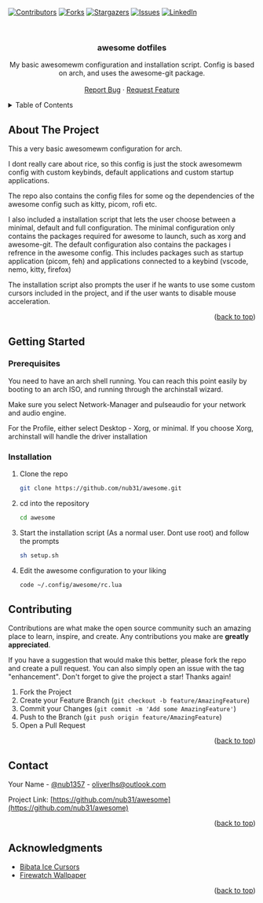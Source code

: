 <a name="readme-top"></a>

[![Contributors][contributors-shield]][contributors-url]
[![Forks][forks-shield]][forks-url]
[![Stargazers][stars-shield]][stars-url]
[![Issues][issues-shield]][issues-url]
[![LinkedIn][linkedin-shield]][linkedin-url]



<!-- PROJECT LOGO -->
<br />
<div align="center">
  <!-- <a href="https://github.com/nub31/awesome">
    <img src="images/logo.png" alt="Logo" width="80" height="80">
  </a> -->

<h3 align="center">awesome dotfiles</h3>

  <p align="center">
    My basic awesomewm configuration and installation script. Config is based on arch, and uses the awesome-git package.
    <br />
    <br />
    <a href="https://github.com/nub31/awesome/issues">Report Bug</a>
    ·
    <a href="https://github.com/nub31/awesome/issues">Request Feature</a>
  </p>
</div>



<!-- TABLE OF CONTENTS -->
<details>
  <summary>Table of Contents</summary>
  <ol>
    <li>
      <a href="#about-the-project">About The Project</a>
    </li>
    <li>
      <a href="#getting-started">Getting Started</a>
      <ul>
        <li><a href="#prerequisites">Prerequisites</a></li>
        <li><a href="#installation">Installation</a></li>
      </ul>
    </li>
    <li><a href="#contributing">Contributing</a></li>
    <li><a href="#contact">Contact</a></li>
    <li><a href="#acknowledgments">Acknowledgments</a></li>
  </ol>
</details>



<!-- ABOUT THE PROJECT -->
## About The Project

<!-- [![Product Name Screen Shot][product-screenshot]](https://example.com) -->
This a very basic awesomewm configuration for arch. 

I dont really care about rice, so this config is just the stock awesomewm config with custom keybinds, default applications and custom startup applications.

The repo also contains the config files for some og the dependencies of the awesome config such as kitty, picom, rofi etc.

I also included a installation script that lets the user choose between a minimal, default and full configuration. The minimal configuration only contains the packages required for awesome to launch, such as xorg and awesome-git. The default configuration also contains the packages i refrence in the awesome config. This includes packages such as startup application (picom, feh) and applications connected to a keybind (vscode, nemo, kitty, firefox)

The installation script also prompts the user if he wants to use some custom cursors included in the project, and if the user wants to disable mouse acceleration.

<p align="right">(<a href="#readme-top">back to top</a>)</p>


<!-- GETTING STARTED -->
## Getting Started

### Prerequisites

You need to have an arch shell running. You can reach this point easily by booting to an arch ISO, and running through the archinstall wizard.

Make sure you select Network-Manager and pulseaudio for your network and audio engine. 

For the Profile, either select Desktop - Xorg, or minimal. If you choose Xorg, archinstall will handle the driver installation

### Installation

1. Clone the repo
   ```sh
   git clone https://github.com/nub31/awesome.git
   ```
2. cd into the repository
   ```sh
   cd awesome 
   ```

3. Start the installation script (As a normal user. Dont use root) and follow the prompts
   ```sh
   sh setup.sh
   ```

3. Edit the awesome configuration to your liking
   ```sh
   code ~/.config/awesome/rc.lua
   ```


<!-- CONTRIBUTING -->
## Contributing

Contributions are what make the open source community such an amazing place to learn, inspire, and create. Any contributions you make are **greatly appreciated**.

If you have a suggestion that would make this better, please fork the repo and create a pull request. You can also simply open an issue with the tag "enhancement".
Don't forget to give the project a star! Thanks again!

1. Fork the Project
2. Create your Feature Branch (`git checkout -b feature/AmazingFeature`)
3. Commit your Changes (`git commit -m 'Add some AmazingFeature'`)
4. Push to the Branch (`git push origin feature/AmazingFeature`)
5. Open a Pull Request

<p align="right">(<a href="#readme-top">back to top</a>)</p>


<!-- CONTACT -->
## Contact

Your Name - [@nub1357](https://twitter.com/nub1357) - oliverlhs@outlook.com

Project Link: [https://github.com/nub31/awesome](https://github.com/nub31/awesome)

<p align="right">(<a href="#readme-top">back to top</a>)</p>



<!-- ACKNOWLEDGMENTS -->
## Acknowledgments

* [Bibata Ice Cursors](https://github.com/ful1e5/Bibata_Cursor)
* [Firewatch Wallpaper](https://wallpaperaccess.com/4k-firewatch)

<p align="right">(<a href="#readme-top">back to top</a>)</p>



<!-- MARKDOWN LINKS & IMAGES -->
<!-- https://www.markdownguide.org/basic-syntax/#reference-style-links -->
[contributors-shield]: https://img.shields.io/github/contributors/nub31/awesome.svg?style=for-the-badge
[contributors-url]: https://github.com/nub31/awesome/graphs/contributors
[forks-shield]: https://img.shields.io/github/forks/nub31/awesome.svg?style=for-the-badge
[forks-url]: https://github.com/nub31/awesome/network/members
[stars-shield]: https://img.shields.io/github/stars/nub31/awesome.svg?style=for-the-badge
[stars-url]: https://github.com/nub31/awesome/stargazers
[issues-shield]: https://img.shields.io/github/issues/nub31/awesome.svg?style=for-the-badge
[issues-url]: https://github.com/nub31/awesome/issues
[linkedin-shield]: https://img.shields.io/badge/-LinkedIn-black.svg?style=for-the-badge&logo=linkedin&colorB=555
[linkedin-url]: https://linkedin.com/in/oliver-stene-744a96200
[product-screenshot]: images/screenshot.png
